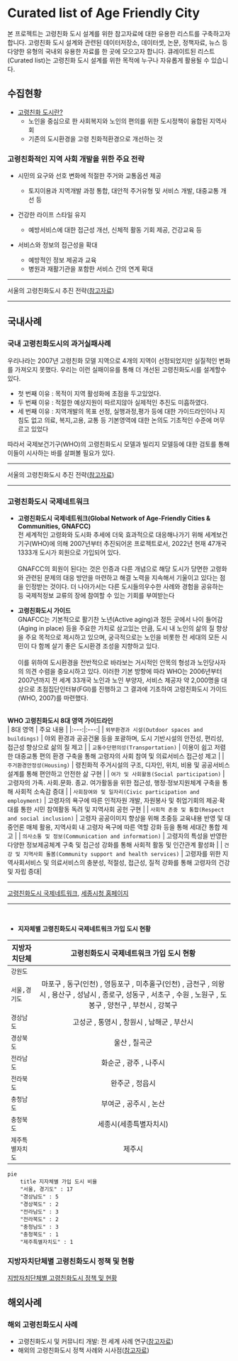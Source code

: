 # Curated list of Age Friendly City
본 프로젝트는 고령친화 도시 설계를 위한 참고자료에 대한 유용한 리스트를 구축하고자 합니다. 고령친화 도시 설계와 관련된 데이터저장소, 데이터셋, 논문, 정책자료, 뉴스 등 다양한 유형의 국내외 유용한 자료를 한 곳에 모으고자 합니다. 큐레이트된 리스트(Curated list)는 고령친화 도시 설계를 위한 목적에 누구나 자유롭게 활용될 수 있습니다. 

## 수집현황
* [고령친화 도시란?](https://github.com/pwjdgus/Age_Friendly_City/wiki)
  * 노인을 중심으로 한 사회복지와 노인의 편의를 위한 도시정책이 융합된 지역사회
  * 기존의 도시환경을 고령 친화적환경으로 개선하는 것

### 고령친화적인 지역 사회 개발을 위한 주요 전략
* 시민의 요구와 선호 변화에 적절한 주거와 교통옵션 제공
  - 토지이용과 지역개발 과정 통합, 대안적 주거유형 및 서비스 개발, 대중교통 개선 등
  
* 건강한 라이프 스타일 유지
  - 예방서비스에 대한 접근성 개선, 신체적 활동 기회 제공, 건강교육 등
  
* 서비스와 정보의 접근성을 확대
  - 예방적인 정보 제공과 교육
  - 병원과 재활기관을 포함한 서비스 간의 연계 확대
***
서울의 고령친화도시 추진 전략([참고자료](https://www.dbpia.co.kr/Journal/articleDetail?nodeId=NODE02007530))
***
## 국내사례

### 국내 고령친화도시의 과거실패사례
우리나라는 2007년 고령친화 모델 지역으로 4개의 지역이 선정되었지만 실질적인 변화를 가져오지 못했다. 우리는 이런 실패이유를 통해 더 개선된 고령친화도시를 설계할수있다.
* 첫 번째 이유 : 목적이 지역 활성화에 초점을 두고있었다.
* 두 번째 이유 : 적절한 예상지원이 따르지않아 실제적인 추진도 미흡하였다.
* 세 번째 이유 : 지역개발의 목표 선정, 실행과정,평가 등에 대한 가이드라인이나 지침도 없고 의료,
                복지,고용, 교통 등 기본영역에 대한 논의도 기초적인 수준에 머무르고 있었다

따라서 국제보건기구(WHO)의 고령친화도시 모델과 빌리지 모델등에 대한 검토를 통해 이들이 시사하는 바를 살펴볼 필요가 있다.
***
서울의 고령친화도시 추진 전략([참고자료](https://www.si.re.kr/si_download/42542/7066))
***

### 고령친화도시 국제네트워크
* **고령친화도시 국제네트워크(Global Network of Age-Friendly Cities & Communities, GNAFCC)** <br/>전 세계적인 고령화와 도시화 추세에 더욱 효과적으로 대응해나가기 위해 세계보건기구(WHO)에 의해 2007년부터 추진되어온 프로젝트로서, 2022년 현재 47개국 1333개 도시가 회원으로 가입되어 있다.  
<br/>GNAFCC의 회원이 된다는 것은 인증과 다른 개념으로 해당 도시가 당면한 고령화와 관련된 문제의 대응 방안을 마련하고 해결 노력을 지속해서 기울이고 있다는 점을 인정받는 것이다. 더 나아가서는 다른 도시들의우수한 사례와 경험을 공유하는 등 국제적정보 교류의 장에 참여할 수 있는 기회를 부여받는다

* **고령친화도시 가이드** <br/>GNAFCC는 기본적으로 활기찬 노년(Active aging)과 정든 곳에서 나이 들어감(Aging in place) 등을 주요한 가치로 삼고있는 만큼, 도시 내 노인의 삶의 질 향상을 주요 목적으로 제시하고 있으며, 궁극적으로는 노인을 비롯한 전 세대의 모든 시민이 다 함께 살기 좋은 도시환경 조성을 지향하고 있다.  
<br/> 이를 위하여 도시환경을 전반적으로 바라보는 거시적인 안목의 형성과 노인당사자의 의견 수렴을 중요시하고 있다. 이러한 기본 방향에 따라 WHO는 2006년부터 2007년까지 전 세계 33개국 노인과
노인 부양자, 서비스 제공자 약 2,000명을 대상으로 초점집단인터뷰(FGI)를 진행하고 그 결과에 기초하여 고령친화도시 가이드(WHO, 2007)를 마련했다.<br/><br/>

**WHO 고령친화도시 8대 영역 가이드라인**<br/>
  | 8대 영역 | 주요 내용 |
  |:---:|:---:|
  | `외부환경과 시설(Outdoor spaces and buildings)` | 야외 환경과 공공건물 등을 포괄하며, 도시 기반시설의 안전성, 편리성, 접근성 향상으로 삶의 질 제고 |
  | `교통수단편의성(Transportation)` | 이용이 쉽고 저렴한 대중교통 편의 환경 구축을 통해 고령자의 사회 참여 및 의료서비스 접근성 제고 | 
  | `주거환경안정성(Housing)` | 령친화적 주거시설의 구조, 디자인, 위치, 비용 및 공공서비스 설계를 통해 편안하고 안전한 삶 구현 |
  | `여가 및 사회활동(Social participation)` | 고령자의 가족․ 사회․문화․ 종교․ 여가활동을 위한 접근성, 행정·정보지원체계 구축을 통해 사회적 소속감 증대 |
  | `사회참여와 및 일자리(Civic participation and employment)` | 고령자의 욕구에 따른 인적자원 개발, 자원봉사 및 취업기회의 제공·확대를 통한 시민 참여활동 독려 및 지역사회 공헌 구현 |
  | `사회적 존중 및 통합(Respect and social inclusion)` | 고령자 공공이미지 향상을 위해 초중등 교육내용 반영 및 대중언론 매체 활용, 지역사회 내 고령자 욕구에 따른 역할 강화 등을 통해 세대간 통합 제고 |
  | `의사소통 및 정보(Communication and information)` | 고령자의 특성을 반영한 다양한 정보제공체계 구축 및 접근성 강화를 통해 사회적 활동 및 인간관계 활성화 |
  | `건강 및 지역사회 돌봄(Community support and health services)` | 고령자를 위한 지역사회서비스 및 의료서비스의 충분성, 적절성, 접근성, 질적 강화를 통해 고령자의 건강 및 자립 증대|
***
[고령친화도시 국제네트워크](https://extranet.who.int/agefriendlyworld/), [세종시청 홈페이지](https://www.sejong.go.kr/citizen/sub05_0402.do;jsessionid=wDwIoFnTe2MfMCl1PxvJtlR7VXI8XfhwNdDVU2B68fOqf7Rq4UO43CtUPMx0YXMH.Portal_WAS2_servlet_engine5)
***
<br/>

* **지자체별 고령친화도시 국제네트워크 가입 도시 현황**

| 지방자치단체 | 고령친화도시 국제네트워크 가입 도시 현황 |
|---|:---:|
| `강원도` | |
| `서울,경기도  ` | 마포구 , 동구(인천) , 영등포구 , 미추홀구(인천) , 금천구 , 의왕시 , 용산구 , 성남시 , 종로구, 성동구 , 서초구 , 수원 , 노원구 , 도봉구 , 양천구 , 부천시 , 강북구 |
| `경상남도` | 고성군 , 통영시 , 창원시 , 남해군 , 부산시|
| `경상북도` | 울산 , 칠곡군|
| `전라남도` | 화순군 , 광주 , 나주시|
| `전라북도` | 완주군 , 정읍시 |
| `충청남도` | 부여군 , 공주시 , 논산|
| `충청북도` | 세종시(세종특별자치시) |
| `제주특별자치도` | 제주시 |

```mermaid
pie
    title 지자체별 가입 도시 비율
    "서울, 경기도" : 17
    "경상남도" : 5
    "경상북도" : 2
    "전라남도" : 3
    "전라북도" : 2
    "충청남도" : 3
    "충청북도" : 1
    "제주특별자치도" : 1
```


### 지방자치단체별 고령친화도시 정책 및 현황
[지방자치단체별 고령친화도시 정책 및 현황](https://github.com/pwjdgus/Age_Friendly_City/blob/nsbranch2/%EC%A7%80%EB%B0%A9%EC%9E%90%EC%B9%98%EB%8B%A8%EC%B2%B4%EB%B3%84%20%EA%B3%A0%EB%A0%B9%EC%B9%9C%ED%99%94%EB%8F%84%EC%8B%9C%20%EC%A0%95%EC%B1%85%20%EB%B0%8F%20%ED%98%84%ED%99%A9.md)

## 해외사례
### 해외 고령친화도시 사례
- 고령친화도시 및 커뮤니티 개발: 전 세계 사례 연구([참고자료](https://extranet.who.int/agefriendlyworld/resources/age-friendly-case-studies/))<br>
- 해외의 고령친화도시 정책 사례와 시사점([참고자료](https://www.seoulsolution.kr/sites/default/files/%EC%84%B8%EA%B3%84%EC%99%80%EB%8F%84%EC%8B%9C%2012%ED%98%B8%20%ED%8A%B9%EC%A7%912%20.pdf))
